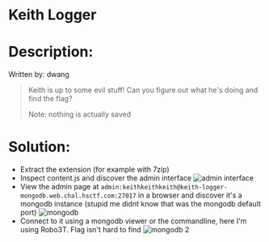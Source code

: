 # Keith Logger

# Description:
Written by: dwang

> Keith is up to some evil stuff! Can you figure out what he's doing and find the flag?
>
> Note: nothing is actually saved

# Solution:
- Extract the extension (for example with 7zip)
- Inspect content.js and discover the admin interface
![admin interface](https://i.imgur.com/Pucq0FC.png)
- View the admin page at `admin:keithkeithkeith@keith-logger-mongodb.web.chal.hsctf.com:27017` in a browser and discover it's a mongodb instance (stupid me didnt know that was the mongodb default port)
![mongodb](https://i.imgur.com/OjgvjEs.png)
- Connect to it using a mongodb viewer or the commandline, here I'm using Robo3T. Flag isn't hard to find
![mongodb 2](https://i.imgur.com/nFZ0mKm.png)
